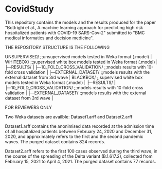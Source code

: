 # CovidStudy
This repository contains the models and the results  produced for the paper "Bottrighi et al., A machine learning approach for predicting high risk hospitalized patients with COVID-19 SARS-Cov-2" submitted to "BMC medical informatics and decision medicine".

THE REPOSITORY STRUCTURE IS THE FOLLOWING

UNSUPERVISED/  ;;unsupervised models tested  in Weka format (.model)
   |
WHITEBOX/      ;;supervised white box models tested in Weka format (.model)
   |
   ├─RESULTS/
        |
        ├─10_FOLD_CROSS_VALIDATION/  ;;models results with 10-fold cross validation
        |
        ├─EXTERNAL_DATASET/          ;;models results with the external dataset from 3rd wave
        |
BLACKBOX/     ;;supervised white box models  tested in Weka format (.model)
   |
   ├─RESULTS/
        |
        ├─10_FOLD_CROSS_VALIDATION/  ;;models results with 10-fold cross validation
        |
        ├─EXTERNAL_DATASET/          ;;models results with the external dataset from 3rd wave
        |




FOR REVIEWERS ONLY

Two Weka datasets are availble:
Dataset1.arff and Dataset2.arff

Dataset1.arff contains the anonimised data recorded at the admission time of all hospitalized patients between February 24, 2020 and December 31, 2020, and approximately refers to the first and the second pandemic waves. The purged dataset contains 824 records.

Dataset2.arff refers to the first 100 cases observed during the third wave, in the course of the spreading of the  Delta variant (B.1.617.2), collected from February 15, 2021 to April 4, 2021. The purged dataset contains 77 records.
